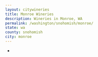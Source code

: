 ```yaml
---
layout: citywineries
title: Monroe Wineries
description: Wineries in Monroe, WA
permalink: /washington/snohomish/monroe/
state: wa
county: snohomish
city: monroe
---
```

-

